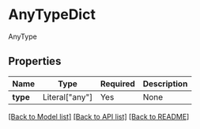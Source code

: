 # AnyTypeDict

AnyType

## Properties
| Name | Type | Required | Description |
| ------------ | ------------- | ------------- | ------------- |
**type** | Literal["any"] | Yes | None |


[[Back to Model list]](../../../README.md#models-v1-link) [[Back to API list]](../../README.md#documentation-for-api-endpoints) [[Back to README]](../../README.md)
